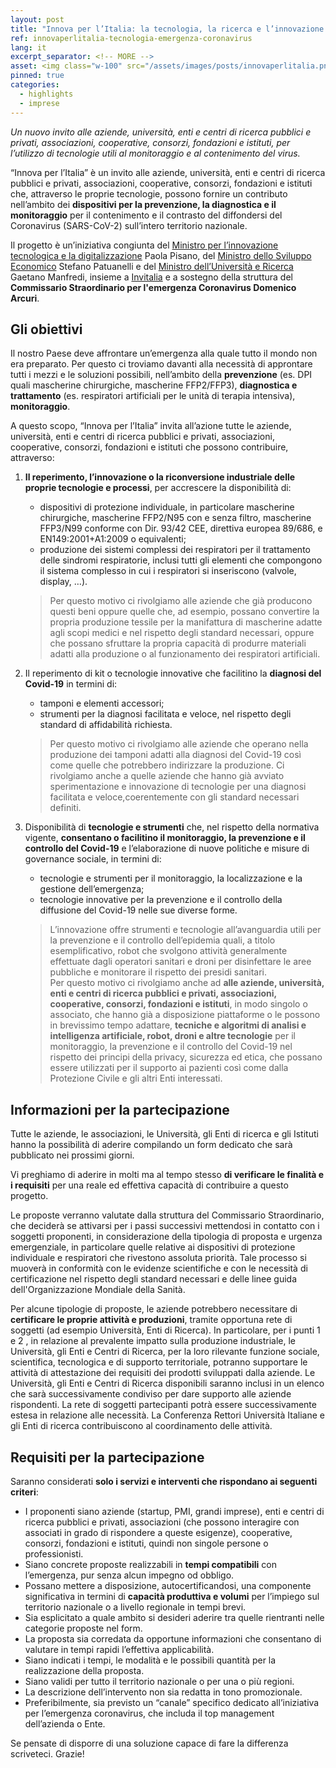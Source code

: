 ```yaml
---
layout: post
title: "Innova per l’Italia: la tecnologia, la ricerca e l’innovazione in campo contro l’emergenza Covid" 
ref: innovaperlitalia-tecnologia-emergenza-coronavirus
lang: it
excerpt_separator: <!-- MORE -->
asset: <img class="w-100" src="/assets/images/posts/innovaperlitalia.png" alt="Il progetto Innova per l'Italia"/>
pinned: true
categories:
  - highlights
  - imprese
---
```


_Un nuovo invito alle aziende, università, enti e centri di ricerca pubblici e privati, associazioni, cooperative, consorzi, fondazioni e istituti, per l’utilizzo di tecnologie utili al monitoraggio e al contenimento del virus._

<!-- MORE -->

“Innova per l’Italia” è un invito alle aziende, università, enti e centri di ricerca pubblici e privati, associazioni, cooperative, consorzi, fondazioni e istituti che, attraverso le proprie tecnologie, possono fornire un contributo nell’ambito dei **dispositivi per la prevenzione, la diagnostica e il monitoraggio** per il contenimento e il contrasto del diffondersi del Coronavirus (SARS-CoV-2) sull’intero territorio nazionale.

Il progetto è un’iniziativa congiunta del [Ministro per l’innovazione tecnologica e la digitalizzazione](https://innovazione.gov.it/) Paola Pisano, del [Ministro dello Sviluppo Economico](https://www.mise.gov.it/index.php/it/) Stefano Patuanelli e del [Ministro dell’Università e Ricerca](https://www.miur.gov.it/) Gaetano Manfredi, insieme a [Invitalia](https://www.invitalia.it/)  e a sostegno della struttura del **Commissario Straordinario per l'emergenza Coronavirus Domenico Arcuri**.

## Gli obiettivi

Il nostro Paese deve affrontare un’emergenza alla quale tutto il mondo non era preparato. Per questo ci troviamo davanti alla necessità di approntare tutti i mezzi e le soluzioni possibili, nell’ambito della **prevenzione** (es. DPI quali mascherine chirurgiche,  mascherine FFP2/FFP3),  **diagnostica e trattamento** (es. respiratori artificiali per le unità di terapia intensiva), **monitoraggio**. 

A questo scopo, “Innova per l’Italia” invita all’azione tutte le aziende, università, enti e centri di ricerca pubblici e privati, associazioni, cooperative, consorzi, fondazioni e istituti che possono contribuire, attraverso:

1. **Il reperimento, l’innovazione o la riconversione industriale delle proprie tecnologie e processi**, per accrescere la disponibilità di:
     - dispositivi di protezione individuale, in particolare mascherine chirurgiche, mascherine FFP2/N95 con e senza filtro, mascherine FFP3/N99 conforme con Dir. 93/42 CEE, direttiva europea 89/686, e EN149:2001+A1:2009 o equivalenti;
     - produzione dei sistemi complessi dei respiratori per il trattamento delle sindromi respiratorie, inclusi tutti gli elementi che compongono il sistema complesso in cui i respiratori si inseriscono (valvole, display, …).  

     > Per questo motivo ci rivolgiamo alle aziende che già producono questi beni oppure quelle che, ad esempio, possano convertire la propria produzione tessile per la manifattura di mascherine adatte agli scopi medici e nel rispetto degli standard necessari, oppure che possano sfruttare la propria capacità di produrre materiali adatti alla produzione o al funzionamento dei respiratori artificiali. 

2. Il reperimento di kit o tecnologie innovative che facilitino la **diagnosi del Covid-19** in termini di:
     - tamponi e elementi accessori;
     - strumenti per la diagnosi facilitata e veloce, nel rispetto degli standard di affidabilità richiesta.
     
     > Per questo motivo ci rivolgiamo alle aziende che operano nella produzione dei tamponi adatti alla diagnosi del Covid-19 così come quelle che potrebbero indirizzare la produzione. Ci rivolgiamo anche a quelle aziende che hanno già avviato sperimentazione e innovazione di tecnologie per una diagnosi facilitata e veloce,coerentemente con gli standard necessari definiti.

3. Disponibilità di **tecnologie e strumenti** che, nel rispetto della normativa vigente, **consentano o facilitino il monitoraggio, la prevenzione e il controllo del Covid-19** e l’elaborazione di nuove politiche e misure di governance sociale, in termini di:
     - tecnologie e strumenti per il monitoraggio, la localizzazione e la gestione dell’emergenza;
     - tecnologie innovative per la prevenzione e il controllo della diffusione del Covid-19 nelle sue diverse forme.
     
     > L’innovazione offre strumenti e tecnologie all’avanguardia utili per la prevenzione e il controllo dell’epidemia quali, a titolo esemplificativo, robot che svolgono attività generalmente effettuate dagli operatori sanitari e droni per disinfettare le aree pubbliche e monitorare il rispetto dei presidi sanitari.  
     Per questo motivo ci rivolgiamo anche ad **alle  aziende, università, enti e centri di ricerca pubblici e privati, associazioni, cooperative, consorzi, fondazioni e istituti**, in modo singolo o associato, che hanno già a disposizione piattaforme o le possono in brevissimo tempo adattare, **tecniche e algoritmi di analisi e intelligenza artificiale, robot, droni e altre tecnologie** per il monitoraggio, la prevenzione e il controllo del Covid-19 nel rispetto dei principi della privacy, sicurezza ed etica, che possano essere utilizzati per il supporto ai pazienti così come dalla Protezione Civile e gli altri Enti interessati.
 
## Informazioni per la partecipazione 

Tutte le aziende, le associazioni, le Università, gli Enti di ricerca e gli Istituti hanno la possibilità di aderire compilando un form dedicato che sarà pubblicato nei prossimi giorni.

Vi preghiamo di aderire in molti ma al tempo stesso **di verificare le finalità e i requisiti** per una reale ed effettiva capacità di contribuire a questo progetto. 

Le proposte verranno valutate dalla struttura del Commissario Straordinario, che deciderà se attivarsi per i passi successivi mettendosi in contatto con i soggetti proponenti, in considerazione della tipologia di proposta e urgenza emergenziale, in particolare quelle relative ai dispositivi di protezione individuale e respiratori che rivestono assoluta priorità. Tale processo si muoverà in conformità con le evidenze scientifiche e con le necessità di certificazione nel rispetto degli standard necessari e delle linee guida dell'Organizzazione Mondiale della Sanità.

Per alcune tipologie di proposte, le aziende potrebbero necessitare di **certificare le proprie attività e produzioni**, tramite opportuna rete di soggetti (ad esempio Università, Enti di Ricerca).  In particolare, per i punti 1 e 2 , in relazione al prevalente impatto sulla produzione industriale, le Università, gli Enti e Centri di Ricerca, per la loro rilevante funzione sociale,  scientifica,  tecnologica e di supporto territoriale, potranno supportare le attività di attestazione dei requisiti dei prodotti sviluppati dalla aziende. Le Università, gli Enti e Centri di Ricerca disponibili saranno inclusi in un elenco che sarà successivamente condiviso per dare supporto alle aziende rispondenti. La rete di soggetti partecipanti potrà essere successivamente estesa in relazione alle necessità. La Conferenza Rettori Università Italiane e gli Enti di ricerca contribuiscono al coordinamento delle attività.

## Requisiti per la partecipazione

Saranno considerati **solo i servizi e interventi che rispondano ai seguenti criteri**:

- I proponenti siano aziende (startup, PMI, grandi imprese), enti e centri di ricerca pubblici e privati, associazioni (che possono interagire con associati in grado di rispondere a queste esigenze), cooperative, consorzi, fondazioni e istituti, quindi non singole persone o professionisti.
- Siano concrete proposte realizzabili in **tempi compatibili** con l’emergenza, pur senza alcun impegno od obbligo.
- Possano mettere a disposizione, autocertificandosi, una componente significativa in termini di **capacità produttiva e volumi** per l’impiego sul territorio nazionale o a livello regionale in tempi brevi.
- Sia esplicitato a quale ambito si desideri aderire tra quelle rientranti nelle categorie proposte nel form.
- La proposta sia corredata da opportune informazioni che consentano di valutare in tempi rapidi l’effettiva applicabilità.
- Siano indicati i tempi, le modalità e le possibili quantità per la realizzazione della proposta.
- Siano validi per tutto il territorio nazionale o per una o più regioni.
- La descrizione dell’intervento non sia redatta in tono promozionale.
- Preferibilmente, sia previsto un “canale” specifico dedicato all’iniziativa per l’emergenza coronavirus, che includa il top management dell’azienda o Ente.

Se pensate di disporre di una soluzione capace di fare la differenza scriveteci. Grazie!
